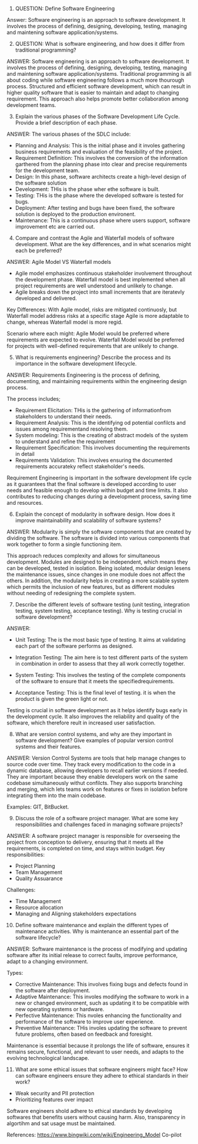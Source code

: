1. QUESTION: Define Software Engineering

Answer: Software engineering is an approach to software development. It involves the process of defining, designing, developing, testing, managing and maintening software application/systems.

2. QUESTION: What is software engineering, and how does it differ from traditional programming?

ANSWER: Software engineering is an approach to software development. It involves the process of defining, designing, developing, testing, managing and maintening software application/systems.
Traditional programming is all about coding while software engineering follows a much more thourough process. Structured and efficient software development, which can result in higher quality software that is easier to maintain and adapt to changing requirement. This approach also helps promote better collaboration among development teams.

3. Explain the various phases of the Software Development Life Cycle. Provide a brief description of each phase.

ANSWER: The various phases of the SDLC include:
- Planning and Analysis: This is the initial phase and it involes gathering business requirements and evaluation of the feasibility of the project.
- Requirement Definition: This involves the conversion of the information garthered from the planning phase into clear and precise requirements for the development team.
- Design: In this phase, software architects create a high-level design of the software solution
- Development: THis is the phase wher ethe software is built.
- Testing: THis is the phase where the developed software is tested for bugs. 
- Deployment: After testing and bugs have been fixed, the software solution is deployed to the production environent.
- Maintenance: This is a continuous phase where users support, software improvement etc are carried out.

4. Compare and contrast the Agile and Waterfall models of software development. What are the key differences, and in what scenarios might each be preferred?

ANSWER:
Agile Model VS Waterfall models
- Agile model emphasizes continuous stakeholder involvement throughout the development phase. Waterfall model is best implemented when all project requirements are well understood and unlikely to change.
- Agile breaks down the project into small increments that are iteratevly developed and delivered.

Key Differences: With Agile model, risks are mitigated continuosly, but Waterfall model address risks at a specific stage
Agile is more adaptable to change, whereas Waterfall model is more regid.

Scenario where each might: 
Agile Model would be preferred where requirements are expected to evolve.
Waterfall Model would be preferred for projects with well-defined requirements that are unlikely to change.

5. What is requirements engineering? Describe the process and its importance in the software development lifecycle.

ANSWER:
Requirements Engineering is the process of defining, documenting, and maintaining requirements within the engineering design process.

The process includes; 
- Requirement Elicitation: THis is the gathering of informationfrom stakeholders to understand their needs.
- Requirement Analysis: This is the identifying od potential confilcts and issues among requirementand resolving them.
- System modeling: This is the creating of abstract models of the system to understand and refine the requirement
- Requirement Specification: This involves documenting the requirements in detail
- Requirements Validation: This involves ensuring the documented requirements accurateky reflect stakeholder's needs.

Requirement Engineering is important in the software development life cycle as it guarantees that the final software is developed according to user needs and feasible enough to develop within budget and time limits. It also contributes to reducing changes during a development process, saving time and resources. 

6. Explain the concept of modularity in software design. How does it improve maintainability and scalability of software systems?

ANSWER:
Modularity is simply the software components that are created by dividing the software. The software is divided into various components that work together to form a single functioning item.

This approach reduces complexity and allows for simultaneous development. Modules are designed to be independent, which means they can be developed, tested in isolation. Being isolated, modular design lesens the maintenance issues, since changes in one module does not affect the others.  In addition, the modularity helps in creating a more scalable system which permits the inclusion of new features, but as different modules without needing of redesigning the complete system.

7. Describe the different levels of software testing (unit testing, integration testing, system testing, acceptance testing). Why is testing crucial in software development?

ANSWER:
- Unit Testing: The is the most basic type of testing. It aims at validating each part of the software performs as designed.

- Integration Testing: The aim here is to test different parts of the system in combination in order to assess that they all work correctly together. 

- System Testing: This involves the testing of the complete components of the software to ensure that it meets the specifiedrequirements.

- Acceptance Testing: This is the final level of testing. it is when the product is given the green light or not.

Testing is crucial in software development as it helps identify bugs early in the development cycle. It also improves the reliability and quality of the software, which therefore reult in increased user satisfaction.

8. What are version control systems, and why are they important in software development? Give examples of popular version control systems and their features.

ANSWER:
Version Control Systems are tools that help manage changes to source code over time. They track every modification to the code in a dynamic database, allowing developers to recall earlier versions if needed. 
They are important because they enable developers work on the same codebase simultaneously withut confilcts. They also supports branching and merging, which lets teams work on features or fixes in isolation before integrating them into the main codebase.

Examples: GIT, BitBucket.

9. Discuss the role of a software project manager. What are some key responsibilities and challenges faced in managing software projects?

ANSWER:
A software project manager is responsible for overseeing the project from conception to delivery, ensuring that it meets all the requirements, is completed on time, and stays within budget. 
Key responsibilities:
- Project Planning
- Team Management
- Quality Assuarance

Challenges:
- Time Management
- Resource allocation
- Managing and Aligning stakeholders expectations

10. Define software maintenance and explain the different types of maintenance activities. Why is maintenance an essential part of the software lifecycle?

ANSWER:
Software maintenance is the process of modifying and updating software after its initial release to correct faults, improve performance, adapt to a changing environment.

Types:
- Corrective Maintenance: This involves fixing bugs and defects found in the software after deployment.
- Adaptive Maintenance: This involes modifying the software to work in a new or changed environment, such as updating it to be compatible with new operating systems or hardware.
- Perfective Maintenance: This nvoles enhancing the functionality and performance of the software to improve user experience.
- Preventive Maintenance: THis involes updating the software to prevent future problems, often based on feedback and foresight.

Maintenance is essential because it prolongs the life of software, ensures it remains secure, functional, and relevant to user needs, and adapts to the evolving technological landscape.

11. What are some ethical issues that software engineers might face? How can software engineers ensure they adhere to ethical standards in their work? 

- Weak security and PII protection
- Prioritizing features over impact

Software engineers shold adhere to ethical standards by developing softwares that benefits users without causing harm. Also, transparency in algortihm and sat usage must be maintained.

References: 
https://www.bingwiki.com/wiki/Engineering_Model
Co-pilot